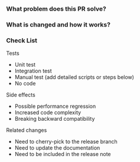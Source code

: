 <!--
Thank you for contributing to Nano! Please read the [CONTRIBUTING](https://github.com/timandy/nano/blob/master/CONTRIBUTING.md) document **BEFORE** filing this PR.
-->

### What problem does this PR solve? <!--add issue link with summary if exists-->

### What is changed and how it works?

### Check List <!--REMOVE the items that are not applicable-->

Tests <!-- At least one of them must be included. -->

- Unit test
- Integration test
- Manual test (add detailed scripts or steps below)
- No code

Side effects

- Possible performance regression
- Increased code complexity
- Breaking backward compatibility

Related changes

- Need to cherry-pick to the release branch
- Need to update the documentation
- Need to be included in the release note
